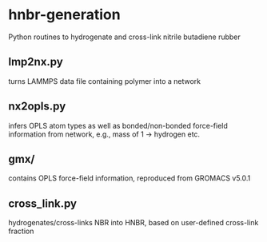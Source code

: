 # hnbr-generation

Python routines to hydrogenate and cross-link nitrile butadiene rubber 

## lmp2nx.py
turns LAMMPS data file containing polymer into a network 

## nx2opls.py
infers OPLS atom types as well as bonded/non-bonded force-field information from network, e.g., mass of 1 -> hydrogen etc.

## gmx/
contains OPLS force-field information, reproduced from GROMACS v5.0.1

## cross_link.py
hydrogenates/cross-links NBR into HNBR, based on user-defined cross-link fraction
